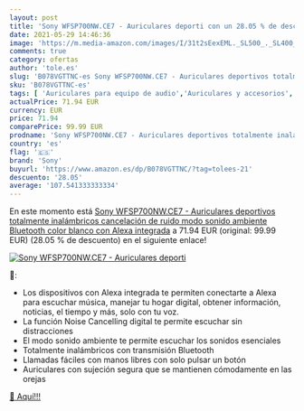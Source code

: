 ```yaml
---
layout: post
title: 'Sony WFSP700NW.CE7 - Auriculares deporti con un 28.05 % de descuento'
date: 2021-05-29 14:46:36
image: 'https://m.media-amazon.com/images/I/31t2sEexEML._SL500_._SL400_.jpg'
comments: true
category: ofertas
author: 'tole.es'
slug: 'B078VGTTNC-es Sony WFSP700NW.CE7 - Auriculares deportivos totalmente...'
sku: 'B078VGTTNC-es'
tags: [ 'Auriculares para equipo de audio','Auriculares y accesorios','Electrónica','alexa','sony', ]
actualPrice: 71.94 EUR
currency: EUR
price: 71.94
comparePrice: 99.99 EUR
prodname: 'Sony WFSP700NW.CE7 - Auriculares deportivos totalmente inalámbricos  cancelación de ruido  modo sonido ambiente  Bluetooth   color blanco  con Alexa integrada'
country: 'es'
flag: '🇪🇸'
brand: 'Sony'
buyurl: 'https://www.amazon.es/dp/B078VGTTNC/?tag=tolees-21'
descuento: '28.05'
average: '107.541333333334'
---
```


En este momento está [Sony WFSP700NW.CE7 - Auriculares deportivos totalmente inalámbricos  cancelación de ruido  modo sonido ambiente  Bluetooth   color blanco  con Alexa integrada](https://www.amazon.es/dp/B078VGTTNC/?tag=tolees-21) a 71.94 EUR (original: 99.99 EUR) (28.05 %  de descuento) en el siguiente enlace!

[![Sony WFSP700NW.CE7 - Auriculares deporti](https://m.media-amazon.com/images/I/31t2sEexEML._SL500_._SL400_.jpg)](https://www.amazon.es/dp/B078VGTTNC/?tag=tolees-21)

🔎:

- Los dispositivos con Alexa integrada te permiten conectarte a Alexa para escuchar música, manejar tu hogar digital, obtener información, noticias, el tiempo y más, solo con tu voz.
- La función Noise Cancelling digital te permite escuchar sin distracciones
- El modo sonido ambiente te permite escuchar los sonidos esenciales
- Totalmente inalámbricos con transmisión Bluetooth
- Llamadas fáciles con manos libres con solo pulsar un botón
- Auriculares con sujeción segura que se mantienen cómodamente en las orejas

[🛒 Aquí!!!](https://www.amazon.es/dp/B078VGTTNC/?tag=tolees-21)
